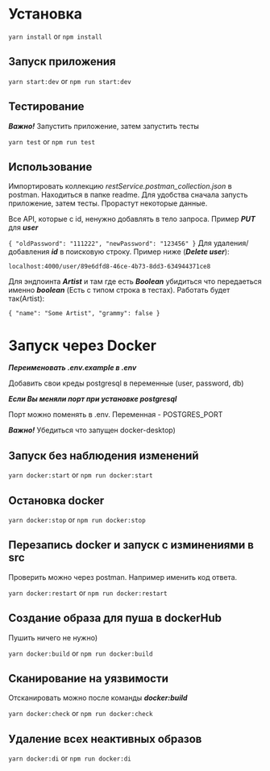 # Установка

`yarn install` or `npm install`

## Запуск приложения

`yarn start:dev` or `npm run start:dev`

## Тестирование

***Важно!*** Запустить приложение, затем запустить тесты

`yarn test` or `npm run test`

## Использование

Импортировать коллекцию _restService.postman_collection.json_ в postman. Находиться в папке readme. Для удобства сначала запусть приложение, затем тесты. Прорастут некоторые данные.

Все API, которые с id, ненужно добавлять в тело запроса. Пример ***PUT*** для ***user***

`
{
    "oldPassword": "111222",
    "newPassword": "123456"
}
`
Для удаления/добавления ***id*** в поисковую строку. Пример ниже (***Delete user***):


`localhost:4000/user/89e6dfd8-46ce-4b73-8dd3-634944371ce8`


Для эндпоинта ***Artist*** и там где есть ***Boolean*** убидиться что передаеться именно ***boolean*** (Есть с типом строка в тестах). Работать будет так(Artist):

`
{
    "name": "Some Artist",
    "grammy": false
}
`

# Запуск через Docker

***Переименовать .env.example в .env***

Добавить свои креды postgresql в переменные (user, password, db) 

***Если Вы меняли порт при установке postgresql***

Порт можно поменять в .env. Переменная - POSTGRES_PORT

***Важно!*** 
Убедиться что запущен docker-desktop)

## Запуск без наблюдения изменений 

`yarn docker:start` or `npm run docker:start`

## Остановка docker

`yarn docker:stop` or `npm run docker:stop`

## Перезапись docker и запуск с изминениями в src

Проверить можно через postman. Например именить код ответа.

`yarn docker:restart` or `npm run docker:restart`

## Создание образа для пуша в dockerHub

Пушить ничего не нужно)

`yarn docker:build` or `npm run docker:build`

## Сканирование на уязвимости

Отсканировать можно после команды ***docker:build***

`yarn docker:check` or `npm run docker:check`

## Удаление всех неактивных образов

`yarn docker:di` or `npm run docker:di`
